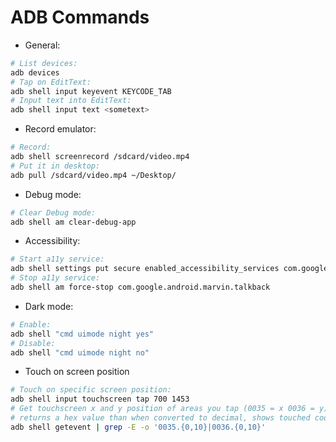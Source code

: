 # ADB Commands
- General:
``` bash
# List devices:
adb devices
# Tap on EditText:
adb shell input keyevent KEYCODE_TAB
# Input text into EditText:
adb shell input text <sometext>
```
- Record emulator:
``` bash
# Record:
adb shell screenrecord /sdcard/video.mp4
# Put it in desktop:
adb pull /sdcard/video.mp4 ~/Desktop/
```
- Debug mode:
``` bash
# Clear Debug mode:
adb shell am clear-debug-app
```
- Accessibility:
``` bash
# Start a11y service:
adb shell settings put secure enabled_accessibility_services com.google.android.marvin.talkback/com.google.android.marvin.talkback.TalkBackService
# Stop a11y service:
adb shell am force-stop com.google.android.marvin.talkback
```
- Dark mode:
``` bash
# Enable:
adb shell "cmd uimode night yes"
# Disable:
adb shell "cmd uimode night no"
```
- Touch on screen position
``` bash
# Touch on specific screen position:
adb shell input touchscreen tap 700 1453
# Get touchscreen x and y position of areas you tap (0035 = x 0036 = y)
# returns a hex value than when converted to decimal, shows touched coordinates
adb shell getevent | grep -E -o '0035.{0,10}|0036.{0,10}'
```
